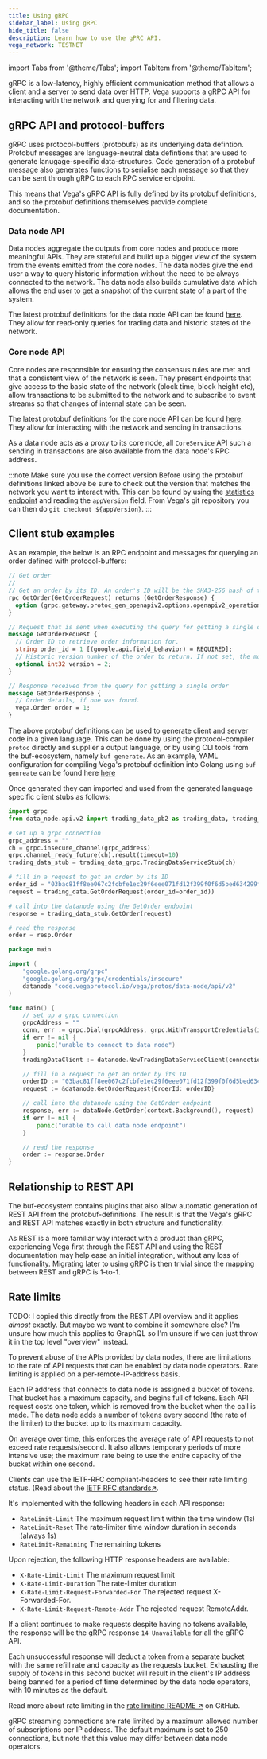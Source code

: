 ```yaml
---
title: Using gRPC
sidebar_label: Using gRPC
hide_title: false
description: Learn how to use the gPRC API.
vega_network: TESTNET
---
```

import Tabs from '@theme/Tabs';
import TabItem from '@theme/TabItem';

gRPC is a low-latency, highly efficient communication method that allows a client and a server to send data over HTTP. Vega supports a gRPC API for interacting with the network and querying for and filtering data. 

## gRPC API and protocol-buffers

gRPC uses protocol-buffers (protobufs) as its underlying data defintion. Protobuf messages are language-neutral data defintions that are used to generate lanugage-specific data-structures. Code generation of a protobuf message also generates functions to serialise each message so that they can be sent through gRPC to each RPC service endpoint.

This means that Vega's gRPC API is fully defined by its protobuf definitions, and so the protobuf definitions themselves provide complete documentation.

### Data node API
Data nodes aggregate the outputs from core nodes and produce more meaningful APIs. They are stateful and build up a bigger view of the system from the events emitted from the core nodes. The data nodes give the end user a way to query historic information without the need to be always connected to the network. The data node also builds cumulative data which allows the end user to get a snapshot of the current state of a part of the system.

The latest protobuf definitions for the data node API can be found [here](https://github.com/vegaprotocol/vega/blob/develop/protos/sources/data-node/api/v2/trading_data.proto). They allow for read-only queries for trading data and historic states of the network. 

### Core node API
Core nodes are responsible for ensuring the consensus rules are met and that a consistent view of the network is seen. They present endpoints that give access to the basic state of the network (block time, block height etc), allow transactions to be submitted to the network and to subscribe to event streams so that changes of internal state can be seen.

The latest protobuf definitions for the core node API can be found [here](https://github.com/vegaprotocol/vega/blob/develop/protos/sources/vega/api/v1/core.proto). They allow for interacting with the network and sending in transactions.

As a data node acts as a proxy to its core node, all `CoreService` API such a sending in transactions are also available from the data node's RPC address.


:::note Make sure you use the correct version
Before using the protobuf definitions linked above be sure to check out the version that matches the network you want to interact with. This can be found by using the [statistics endpoint](../api/rest/core/core-service-statistics.api.mdx) and reading the `appVersion` field. From Vega's git repository you can then do `git checkout ${appVersion}`.
:::

## Client stub examples

As an example, the below is an RPC endpoint and messages for querying an order defined with protocol-buffers:
```proto
// Get order
//
// Get an order by its ID. An order's ID will be the SHA3-256 hash of the signature that the order was submitted with
rpc GetOrder(GetOrderRequest) returns (GetOrderResponse) {
  option (grpc.gateway.protoc_gen_openapiv2.options.openapiv2_operation) = {tags: "Orders"};
}

// Request that is sent when executing the query for getting a single order
message GetOrderRequest {
  // Order ID to retrieve order information for.
  string order_id = 1 [(google.api.field_behavior) = REQUIRED];
  // Historic version number of the order to return. If not set, the most current version will be returned.
  optional int32 version = 2;
}

// Response received from the query for getting a single order
message GetOrderResponse {
  // Order details, if one was found.
  vega.Order order = 1;
}
```

The above protobuf definitions can be used to generate client and server code in a given language. This can be done by using the protocol-compiler `protoc` directly and supplier a output language, or by using CLI tools from the buf-ecosystem, namely `buf generate`. As an example, YAML configuration for compiling Vega's protobuf definition into Golang using `buf genreate` can be found here [here](https://github.com/vegaprotocol/vega/blob/develop/buf.gen.yaml)


Once generated they can imported and used from the generated language specific client stubs as follows:

<Tabs>
<TabItem value="py" label="Python">

```py
import grpc
from data_node.api.v2 import trading_data_pb2 as trading_data, trading_data_pb2_grpc as trading_data_grpc

# set up a grpc connection
grpc_address = ""
ch = grpc.insecure_channel(grpc_address)
grpc.channel_ready_future(ch).result(timeout=10)
trading_data_stub = trading_data_grpc.TradingDataServiceStub(ch)

# fill in a request to get an order by its ID
order_id = "03bac81ff8ee067c2fcbfe1ec29f6eee071fd12f399f0f6d5bed634299f84390"
request = trading_data.GetOrderRequest(order_id=order_id))

# call into the datanode using the GetOrder endpoint
response = trading_data_stub.GetOrder(request)

# read the response
order = resp.Order
```

</TabItem>

<TabItem value="go" label="Golang">

```go
package main

import (
	"google.golang.org/grpc"
	"google.golang.org/grpc/credentials/insecure"
	datanode "code.vegaprotocol.io/vega/protos/data-node/api/v2"
)

func main() {
    // set up a grpc connection
    grpcAddress = ""
    conn, err := grpc.Dial(grpcAddress, grpc.WithTransportCredentials(insecure.NewCredentials()))
    if err != nil {
        panic("unable to connect to data node")
    }
    tradingDataClient := datanode.NewTradingDataServiceClient(connection)

    // fill in a request to get an order by its ID
    orderID := "03bac81ff8ee067c2fcbfe1ec29f6eee071fd12f399f0f6d5bed634299f84390"
    request := &datanode.GetOrderRequest{OrderId: orderID}

    // call into the datanode using the GetOrder endpoint
    response, err := dataNode.GetOrder(context.Background(), request)
    if err != nil {
        panic("unable to call data node endpoint")
    }

    // read the response
    order := response.Order
}
```

</TabItem>

</Tabs>

## Relationship to REST API

The buf-ecosystem contains plugins that also allow automatic generation of REST API from the protobuf-definitions. The result is that the Vega's gRPC and REST API matches exactly in both structure and functionality.

As REST is a more familiar way interact with a product than gRPC, experiencing Vega first through the REST API and using the REST documentation may help ease an initial integration, without any loss of functionality. Migrating later to using gRPC is then trivial since the mapping between REST and gRPC is 1-to-1.

## Rate limits 

TODO: I copied this directly from the REST API overview and it applies *almost* exactly. But maybe we want to combine it somewhere else? I'm unsure how much this applies to GraphQL so I'm unsure if we can just throw it in the top level "overview" instead.

To prevent abuse of the APIs provided by data nodes, there are limitations to the rate of API requests that can be enabled by data node operators. Rate limiting is applied on a per-remote-IP-address basis.

Each IP address that connects to data node is assigned a bucket of tokens. That bucket has a maximum capacity, and begins full of tokens. Each API request costs one token, which is removed from the bucket when the call is made. The data node adds a number of tokens every second (the rate of the limiter) to the bucket up to its maximum capacity.

On average over time, this enforces the average rate of API requests to not exceed rate requests/second. It also allows temporary periods of more intensive use; the maximum rate being to use the entire capacity of the bucket within one second.

Clients can use the IETF-RFC compliant-headers to see their rate limiting status. (Read about the [IETF RFC standards↗](https://datatracker.ietf.org/doc/html/draft-ietf-httpapi-ratelimit-headers). 

It's implemented with the following headers in each API response:
* `RateLimit-Limit` The maximum request limit within the time window (1s)
* `RateLimit-Reset` The rate-limiter time window duration in seconds (always 1s)
* `RateLimit-Remaining` The remaining tokens

Upon rejection, the following HTTP response headers are available:
* `X-Rate-Limit-Limit` The maximum request limit
* `X-Rate-Limit-Duration` The rate-limiter duration
* `X-Rate-Limit-Request-Forwarded-For` The rejected request X-Forwarded-For.
* `X-Rate-Limit-Request-Remote-Addr` The rejected request RemoteAddr.

If a client continues to make requests despite having no tokens available, the response will be the gRPC response `14 Unavailable` for all the gRPC API.

Each unsuccessful response will deduct a token from a separate bucket with the same refill rate and capacity as the requests bucket. Exhausting the supply of tokens in this second bucket will result in the client's IP address being banned for a period of time determined by the data node operators, with 10 minutes as the default.

Read more about rate limiting in the [rate limiting README ↗](https://github.com/vegaprotocol/vega/blob/develop/datanode/ratelimit/README.md) on GitHub.

gRPC streaming connections are rate limited by a maximum allowed number of subscriptions per IP address. The default maximum is set to 250 connections, but note that this value may differ between data node operators.
